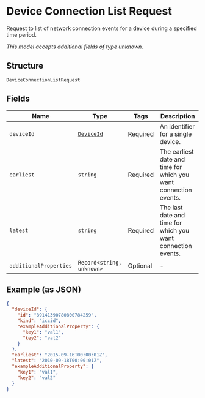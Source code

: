 
# Device Connection List Request

Request to list of network connection events for a device during a specified time period.

*This model accepts additional fields of type unknown.*

## Structure

`DeviceConnectionListRequest`

## Fields

| Name | Type | Tags | Description |
|  --- | --- | --- | --- |
| `deviceId` | [`DeviceId`](../../doc/models/device-id.md) | Required | An identifier for a single device. |
| `earliest` | `string` | Required | The earliest date and time for which you want connection events. |
| `latest` | `string` | Required | The last date and time for which you want connection events. |
| `additionalProperties` | `Record<string, unknown>` | Optional | - |

## Example (as JSON)

```json
{
  "deviceId": {
    "id": "89141390780800784259",
    "kind": "iccid",
    "exampleAdditionalProperty": {
      "key1": "val1",
      "key2": "val2"
    }
  },
  "earliest": "2015-09-16T00:00:01Z",
  "latest": "2010-09-18T00:00:01Z",
  "exampleAdditionalProperty": {
    "key1": "val1",
    "key2": "val2"
  }
}
```

